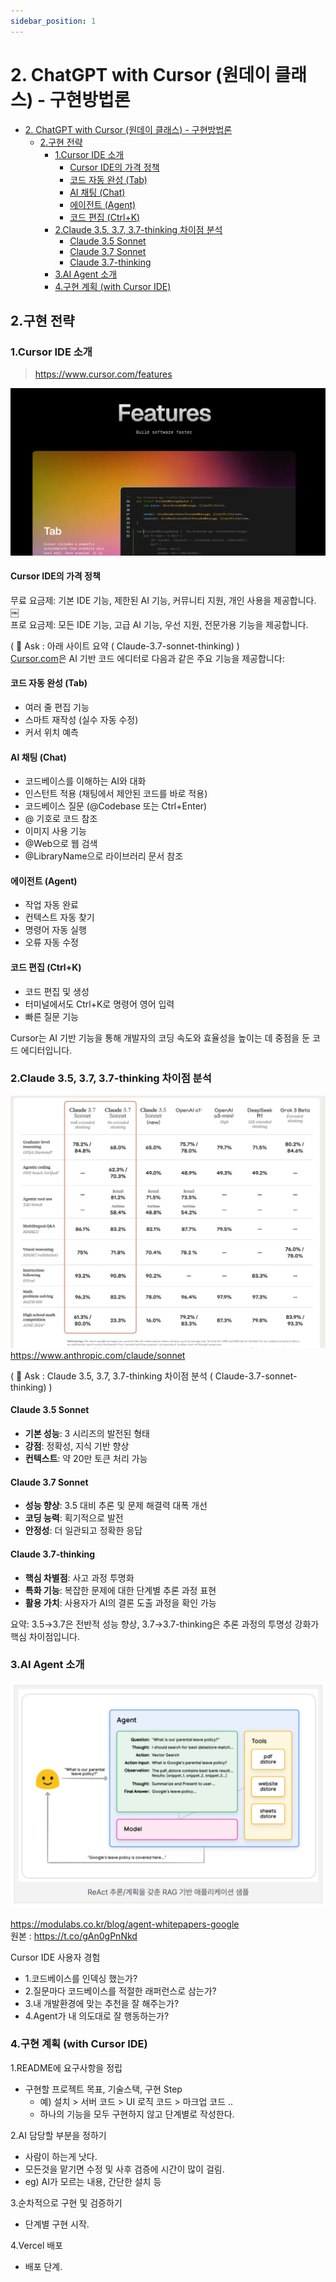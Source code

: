 ```yaml
---
sidebar_position: 1
---
```


# 2. ChatGPT with Cursor (원데이 클래스) - 구현방법론

- [2. ChatGPT with Cursor (원데이 클래스) - 구현방법론](#2-chatgpt-with-cursor-원데이-클래스---구현방법론)
  - [2.구현 전략](#2구현-전략)
    - [1.Cursor IDE 소개](#1cursor-ide-소개)
      - [Cursor IDE의 가격 정책](#cursor-ide의-가격-정책)
      - [코드 자동 완성 (Tab)](#코드-자동-완성-tab)
      - [AI 채팅 (Chat)](#ai-채팅-chat)
      - [에이전트 (Agent)](#에이전트-agent)
      - [코드 편집 (Ctrl+K)](#코드-편집-ctrlk)
    - [2.Claude 3.5, 3.7, 3.7-thinking 차이점 분석](#2claude-35-37-37-thinking-차이점-분석)
      - [Claude 3.5 Sonnet](#claude-35-sonnet)
      - [Claude 3.7 Sonnet](#claude-37-sonnet)
      - [Claude 3.7-thinking](#claude-37-thinking)
    - [3.AI Agent 소개](#3ai-agent-소개)
    - [4.구현 계획 (with Cursor IDE)](#4구현-계획-with-cursor-ide)


## 2.구현 전략    

### 1.Cursor IDE 소개    
>https://www.cursor.com/features  

![Alt text](image-1.png)   


#### Cursor IDE의 가격 정책
무료 요금제: 기본 IDE 기능, 제한된 AI 기능, 커뮤니티 지원, 개인 사용을 제공합니다.  ￼  
프로 요금제: 모든 IDE 기능, 고급 AI 기능, 우선 지원, 전문가용 기능을 제공합니다.   


( 🤖 Ask : 아래 사이트 요약 ( Claude-3.7-sonnet-thinking) )   
[Cursor.com](https://www.cursor.com/features)은 AI 기반 코드 에디터로 다음과 같은 주요 기능을 제공합니다:

#### 코드 자동 완성 (Tab)
- 여러 줄 편집 기능
- 스마트 재작성 (실수 자동 수정)
- 커서 위치 예측

#### AI 채팅 (Chat)
- 코드베이스를 이해하는 AI와 대화
- 인스턴트 적용 (채팅에서 제안된 코드를 바로 적용)
- 코드베이스 질문 (@Codebase 또는 Ctrl+Enter)
- @ 기호로 코드 참조
- 이미지 사용 기능
- @Web으로 웹 검색
- @LibraryName으로 라이브러리 문서 참조

#### 에이전트 (Agent)
- 작업 자동 완료
- 컨텍스트 자동 찾기
- 명령어 자동 실행
- 오류 자동 수정

#### 코드 편집 (Ctrl+K)
- 코드 편집 및 생성
- 터미널에서도 Ctrl+K로 명령어 영어 입력
- 빠른 질문 기능

Cursor는 AI 기반 기능을 통해 개발자의 코딩 속도와 효율성을 높이는 데 중점을 둔 코드 에디터입니다.


### 2.Claude 3.5, 3.7, 3.7-thinking 차이점 분석

![Alt text](image-3.png)  
https://www.anthropic.com/claude/sonnet  

( 🤖 Ask : Claude 3.5, 3.7, 3.7-thinking 차이점 분석 ( Claude-3.7-sonnet-thinking) )  

#### Claude 3.5 Sonnet
- **기본 성능**: 3 시리즈의 발전된 형태
- **강점**: 정확성, 지식 기반 향상
- **컨텍스트**: 약 20만 토큰 처리 가능

#### Claude 3.7 Sonnet
- **성능 향상**: 3.5 대비 추론 및 문제 해결력 대폭 개선
- **코딩 능력**: 획기적으로 발전
- **안정성**: 더 일관되고 정확한 응답

#### Claude 3.7-thinking
- **핵심 차별점**: 사고 과정 투명화
- **특화 기능**: 복잡한 문제에 대한 단계별 추론 과정 표현
- **활용 가치**: 사용자가 AI의 결론 도출 과정을 확인 가능

요약: 3.5→3.7은 전반적 성능 향상, 3.7→3.7-thinking은 추론 과정의 투명성 강화가 핵심 차이점입니다.

### 3.AI Agent 소개  

![Alt text](image-2.png)   

https://modulabs.co.kr/blog/agent-whitepapers-google    
원본 : https://t.co/gAn0gPnNkd    

Cursor IDE 사용자 경험  
- 1.코드베이스를 인덱싱 했는가?  
- 2.질문마다 코드베이스를 적절한 래퍼런스로 삼는가?  
- 3.내 개발환경에 맞는 추천을 잘 해주는가?  
- 4.Agent가 내 의도대로 잘 행동하는가?  

### 4.구현 계획 (with Cursor IDE)  

1.README에 요구사항을 정립    
- 구현할 프로젝트 목표, 기술스택, 구현 Step  
  - 예) 설치 > 서버 코드 > UI 로직 코드 > 마크업 코드 .. 
  - 하나의 기능을 모두 구현하지 않고 단계별로 작성한다.   

2.AI 담당할 부분을 정하기  
- 사람이 하는게 낫다.   
- 모든것을 맡기면 수정 및 사후 검증에 시간이 많이 걸림.   
- eg) AI가 모르는 내용, 간단한 설치 등 

3.순차적으로 구현 및 검증하기  
- 단계별 구현 시작.  

4.Vercel 배포   
- 배포 단계.  
